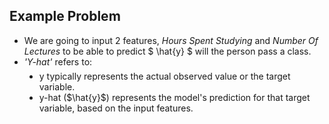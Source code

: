 ## Example Problem

- We are going to input 2 features, _Hours Spent Studying_ and _Number Of Lectures_ to be able to predict $ \hat{y} $ will the person pass a class.
- _'Y-hat'_ refers to:
<ul style="margin-left: 1.5rem; margin-top: -0.5rem;">
<li> y typically represents the actual observed value or the target variable.</li>
<li> y-hat ($\hat{y}$) represents the model's prediction for that target variable, based on the input features.</li>
</ul >
